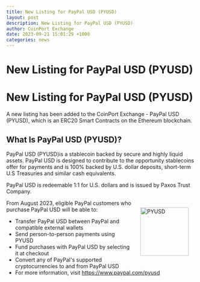 ```yaml
---
title: New Listing for PayPal USD (PYUSD)
layout: post
description: New Listing for PayPal USD (PYUSD)
author: CoinPort Exchange
date: 2023-09-21 15:01:29 +1000
categories: news
---
```

# New Listing for PayPal USD (PYUSD)
# New Listing for PayPal USD (PYUSD)

A new listing has been added to the CoinPort Exchange - PayPal USD (PYUSD), which is an ERC20 Smart Contracts on the Ethereum blockchain.

## What Is PayPal USD (PYUSD)?

PayPal USD (PYUSD)is a stablecoin backed by secure and highly liquid assets. PayPal USD is designed to contribute to the opportunity stablecoins offer for payments and is 100% backed by U.S. dollar deposits, short-term U.S Treasuries and similar cash equivalents. 

PayPal USD is redeemable 1:1 for U.S. dollars and is issued by Paxos Trust Company.

<p><img alt="PYUSD" src="https://blog.coinport.com.au/images/news/pyusd.png" style="height:128px; width:128px; float: right; padding: 20px;" /></p>

From August 2023, eligible PayPal customers who purchase PayPal USD will be able to:
- Transfer PayPal USD between PayPal and compatible external wallets
- Send person-to-person payments using PYUSD
- Fund purchases with PayPal USD by selecting it at checkout
- Convert any of PayPal's supported cryptocurrencies to and from PayPal USD
- For more information, visit https://www.paypal.com/pyusd
